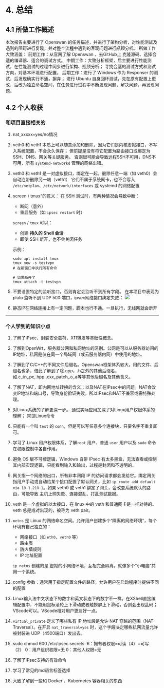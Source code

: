 # 4. 总结

## 4.1 所做工作概述
本次报告主要进行了 Openswan 的任务描述，并进行了架构分析，对性能测试及遇到的阻碍进行复现，并对整个流程中遇到的客观问题进行瓶颈分析。
所做工作大致涵盖：
前期工作：从官网了解 Openswan 、去GitHub上 克隆源码、选择合适的编译器、适合的调试方式。
中期工作：大致分析框架，后主要进行性能测试，在性能测试的过程中同步进行架构、瓶颈分析；
		寻找合适的测试方式和测试方向，对基本环境进行配置。
后期工作：进行了 Windows 作为 Responser 的测试，后发现确实行不通，摒弃；
		进行 Ubuntu 自身回环测试，先在原有配置上更改，后改为独立命名空间，在任务进行过程中不断发现问题，解决问题，再发现问题。

## 4.2 个人收获
### 和项目直接相关的
1. nat_xxxxx=yes/no情况
2. veth0 和 veth1 本质上可以随意添加和删除，因为它们是内核虚拟接口，不写入系统配置，不会永久保存；
   但前提是没有将它配置为路由接口或绑定为SSH、DNS、网关等关键服务。
   否则很可能会导致远程SSH不可用，DNS不可用，所有 `systemd-networkd` 管理的网络出错。
3. veth0 和 veth1 是一对虚拟接口，绑定在一起。删除任意一端（如 veth0）会自动连带删除另一端（veth1）
   它们不属于系统网卡，也不会写入 `/etc/netplan`、`/etc/network/interfaces` 或 systemd 的网络配置
4. screen / tmux”的意义：
   在 SSH 测试时，有两种情况会导致中断：

   - 断网（意外）
   - 重启服务（如 `ipsec restart` 时）

    `screen` / `tmux` 可以：

   - 创建 **持久的 Shell 会话**
   - 即使 SSH 断开，也不会关闭任务

    示例：
	```
	sudo apt install tmux
	tmux new -s testvpn
	# 在新窗口中执行所有命令

	# 如果断开了
	tmux attach -t testvpn
	```
5. 不要设置特定的监听接口，否则肯定会监听不到所有字段。
	在本项目中表现为 pluto 监听不到 UDP 500 端口，ipsec网络接口绑定失败：
	![](https://cdn.nlark.com/yuque/0/2025/png/40589972/1744719809036-c5fa181d-466d-461e-b1b0-d7a439c87723.png)
6. 静态IP在网络连接上有一定问题，脚本也行不通。一旦执行，无线网就会断开


---

### 个人学到的知识小点

1. 了解了IPsec、封装安全载荷、X11转发等基础性概念。
2. 了解到OpenWrt，服务器公网和私网地址的区别。公网是可以从服务器访问的IP地址，私网是仅在同一个局域网（或云服务器内网）中使用的地址。
3. 了解到了C/C++的不同文件后缀名。Openswan框架体系较大，用的文件、后缀名也多，借此了解到了除.cpp，.h之外的其他后缀名，如.c,.in,.pc,.hpp,.cxx,.patch,.o,.a等等其他后缀名及其他含义。
4. 了解了NAT，即内网地址转换的含义；以及NAT在IPsec中的问题。NAT会改变IP地址和端口号，导致身份验证失败，所以IPsec和NAT不兼容或需特殊处理。
5. 对Linux系统的了解更深一步。
	通过实际应用加深了对Linux用户权限体系的理解；
		常见Linux命令
6. 只能有一个叫 `test` 的 `conn`，但是可以写任意多个连接块，只要名字不重复即可。
7. 学习了 Linux 用户权限体系，了解`root` 用户、普通 `user` 用户以及 `sudo` 命令在权限控制中各自作用。
8. 避免 OS 层不可控逻辑，Windows 自带 IPsec 有太多黑盒，无法查看或控制其内部实现逻辑，只能看到输入和输出，过程是封闭和不透明的。
9. 网关指一个网络的出口，所有非本网段 IP 的访问请求都会发给它。绑定网关指用户手动或自动给某个接口配置了默认网关，比如 `ip route add default via 10.1.218.1`。如果 veth0 或 veth1 绑定了网关，会改变系统默认的路由，可能导致 主机上网失败、连接混乱、打乱测试数据。
10. veth 是一个虚拟的以太接口，在 linux 中的 veth 和普通网卡是一样对待的。veth 总是成对出现的，被称为 veth pair。
11. `netns` 是 Linux 的网络命名空间。允许用户创建多个“隔离的网络环境”，每个环境有自己独立的：
    - 网络接口（如 `eth0`、`veth0` 等）
    - 路由表
    - 防火墙规则
    - IP 地址配置

    `ip netns` 创建的是 虚拟的小网络环境，互相完全隔离，就像多个“小电脑”共用一个系统。
  12. config 参数：通常用于指定配置文件的路径，允许用户在启动程序时提供不同的配置
  13. Linux输入法中文状态下的数字和英文状态下的数字不一样。在XShell直接编辑配置中，不能用鼠标滚轮上下滑动或者触摸屏上下滑动，否则会出现乱码；VScode可以。VScode相对用户更友好一点。
  14. `virtual_private` 定义了哪些私有 IP 地址段是允许 NAT 穿越的范围（NAT-Traversal）。在开启 `nat_traversal=yes` 时，这个字段决定哪些私网流量允许被封装进 UDP（4500端口）发出去。
  15. sudo chmod 600 /etc/ipsec.secrets:
	  6：拥有者权限=可读（4）+可写（2）
	  0：用户组织权限=无
	  0：其他人权限=无
  16. 了解了IPsec支持的有效命令
  17. 学习了常见的md语言标签选择
  18. 大致了解到一些和 Docker 、Kubernetes 容器相关的东西















